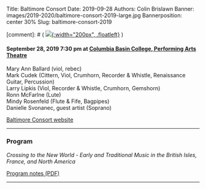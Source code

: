 Title: Baltimore Consort
Date: 2019-09-28
Authors: Colin Brislawn
Banner: images/2019-2020/baltimore-consort-2019-large.jpg
Bannerposition: center 30%
Slug: baltimore-consort-2019

[comment]: # ( [![ ]({filename}/images/2017-2018/aeolus-quartet-400.jpg){:width="200px", .floatleft}]({filename}./AeolusQuartet.md) )

#### September 28, 2019 7:30 pm at [Columbia Basin College, Performing Arts Theatre](https://goo.gl/maps/kNZ4DFSqJUNVorCE6)

Mary Ann Ballard (viol, rebec) <br>
Mark Cudek (Cittern, Viol, Crumhorn, Recorder &amp; Whistle, Renaissance Guitar, Percussion) <br>
Larry Lipkis (Viol, Recorder &amp; Whistle, Crumhorn, Gemshorn) <br>
Ronn McFarlne (Lute) <br>
Mindy Rosenfeld (Flute &amp; Fife, Bagpipes) <br>
Danielle Svonanec, guest artist (Soprano)

[Baltimore Consort website](https://baltimoreconsort.com/)

---

### Program

_Crossing to the New World - Early and Traditional Music in the British Isles, France, and
North America_

[Program notes (PDF)]({attach}/2019-2020/BaltimoreConsort-notes.pdf)

---
